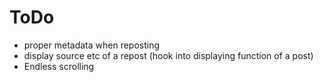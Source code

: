 # ToDo
* proper metadata when reposting
* display source etc of a repost (hook into displaying function of a post)
* Endless scrolling
